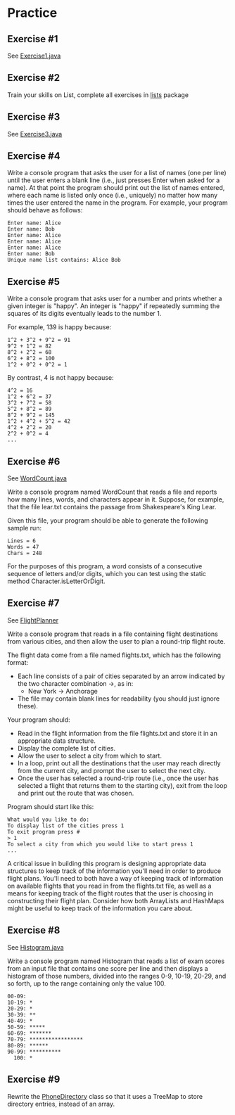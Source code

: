 # Practice

## Exercise #1

See [Exercise1.java](./Exercise1.java)

## Exercise #2

Train your skills on List, complete all exercises in [lists](./lists) package

## Exercise #3

See [Exercise3.java](./Exercise3.java)

## Exercise #4

Write a console program that asks the user for a list of names (one per line) until the user enters a blank line (i.e., just presses Enter when asked for a name). At that point the program should print out the list of names entered, where each name is listed only once (i.e., uniquely) no matter how many times the user entered the name in the program. For example, your program should behave as follows:

```
Enter name: Alice
Enter name: Bob
Enter name: Alice
Enter name: Alice
Enter name: Alice
Enter name: Bob
Unique name list contains: Alice Bob
```
  
## Exercise #5

Write a console program that asks user for a number and prints whether a given integer is "happy". An integer is "happy" if repeatedly summing the squares of its digits eventually leads to the number 1.

For example, 139 is happy because:

```
1^2 + 3^2 + 9^2 = 91
9^2 + 1^2 = 82
8^2 + 2^2 = 68
6^2 + 8^2 = 100
1^2 + 0^2 + 0^2 = 1
```

By contrast, 4 is not happy because:

```
4^2 = 16
1^2 + 6^2 = 37
3^2 + 7^2 = 58
5^2 + 8^2 = 89
8^2 + 9^2 = 145
1^2 + 4^2 + 5^2 = 42
4^2 + 2^2 = 20
2^2 + 0^2 = 4
...
```

## Exercise #6

See [WordCount.java](./WordCount.java)

Write a console program named WordCount that reads a file and reports how many lines, words, and characters appear in it. Suppose, for example, that the file lear.txt contains the passage from Shakespeare's King Lear.

Given this file, your program should be able to generate the following sample run:

```
Lines = 6
Words = 47
Chars = 248
```

For the purposes of this program, a word consists of a consecutive sequence of letters and/or digits, which you can test using the static method Character.isLetterOrDigit.

## Exercise #7

See [FlightPlanner](./FlightPlanner.java)

Write a console program that reads in a file containing flight destinations from various cities, and then allow the user to plan a round-trip flight route.

The flight data come from a file named flights.txt, which has the following format:

  - Each line consists of a pair of cities separated by an arrow indicated by the two character combination ->, as in:
    - New York -> Anchorage
  - The file may contain blank lines for readability (you should just ignore these).

Your program should:

  - Read in the flight information from the file flights.txt and store it in an appropriate data structure.
  - Display the complete list of cities.
  - Allow the user to select a city from which to start.
  - In a loop, print out all the destinations that the user may reach directly from the current city, and prompt the user to select the next city.
  - Once the user has selected a round-trip route (i.e., once the user has selected a flight that returns them to the starting city), exit from the loop and print out the route that was chosen.

Program should start like this:

```
What would you like to do:
To display list of the cities press 1
To exit program press #
> 1
To select a city from which you would like to start press 1
...
```

A critical issue in building this program is designing appropriate data structures to keep track of the information you'll need in order to produce flight plans. You'll need to both have a way of keeping track of information on available flights that you read in from the flights.txt file, as well as a means for keeping track of the flight routes that the user is choosing in constructing their flight plan. Consider how both ArrayLists and HashMaps might be useful to keep track of the information you care about.

## Exercise #8

See [Histogram.java](./Histogram.java)

Write a console program named Histogram that reads a list of exam scores from an input file that contains one score per line and then displays a histogram of those numbers, divided into the ranges 0-9, 10-19, 20-29, and so forth, up to the range containing only the value 100.

```
00-09:
10-19: *
20-29: *
30-39: **
40-49: *
50-59: *****
60-69: *******
70-79: *****************
80-89: ******
90-99: **********
  100: *
```

## Exercise #9

Rewrite the [PhoneDirectory](./phonebook/PhoneDirectory.java) class so that it uses a TreeMap to store directory entries, instead of an array.